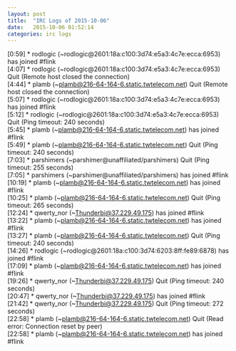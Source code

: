 ```yaml
---
layout: post
title:  "IRC Logs of 2015-10-06"
date:   2015-10-06 01:52:14
categories: irc logs
---
```

<span class="irc-date">[0:59]</span> <span class="irc-green">* rodlogic (~rodlogic@2601:18a:c100:3d74:e5a3:4c7e:ecca:6953) has joined #flink</span><br />
<span class="irc-date">[4:07]</span> <span class="irc-navy">* rodlogic (~rodlogic@2601:18a:c100:3d74:e5a3:4c7e:ecca:6953) Quit (Remote host closed the connection)</span><br />
<span class="irc-date">[4:44]</span> <span class="irc-navy">* plamb (~plamb@216-64-164-6.static.twtelecom.net) Quit (Remote host closed the connection)</span><br />
<span class="irc-date">[5:07]</span> <span class="irc-green">* rodlogic (~rodlogic@2601:18a:c100:3d74:e5a3:4c7e:ecca:6953) has joined #flink</span><br />
<span class="irc-date">[5:12]</span> <span class="irc-navy">* rodlogic (~rodlogic@2601:18a:c100:3d74:e5a3:4c7e:ecca:6953) Quit (Ping timeout: 240 seconds)</span><br />
<span class="irc-date">[5:45]</span> <span class="irc-green">* plamb (~plamb@216-64-164-6.static.twtelecom.net) has joined #flink</span><br />
<span class="irc-date">[5:49]</span> <span class="irc-navy">* plamb (~plamb@216-64-164-6.static.twtelecom.net) Quit (Ping timeout: 240 seconds)</span><br />
<span class="irc-date">[7:03]</span> <span class="irc-navy">* parshimers (~parshimer@unaffiliated/parshimers) Quit (Ping timeout: 255 seconds)</span><br />
<span class="irc-date">[7:05]</span> <span class="irc-green">* parshimers (~parshimer@unaffiliated/parshimers) has joined #flink</span><br />
<span class="irc-date">[10:19]</span> <span class="irc-green">* plamb (~plamb@216-64-164-6.static.twtelecom.net) has joined #flink</span><br />
<span class="irc-date">[10:25]</span> <span class="irc-navy">* plamb (~plamb@216-64-164-6.static.twtelecom.net) Quit (Ping timeout: 265 seconds)</span><br />
<span class="irc-date">[12:24]</span> <span class="irc-green">* qwerty_nor (~Thunderbi@37.229.49.175) has joined #flink</span><br />
<span class="irc-date">[13:22]</span> <span class="irc-green">* plamb (~plamb@216-64-164-6.static.twtelecom.net) has joined #flink</span><br />
<span class="irc-date">[13:27]</span> <span class="irc-navy">* plamb (~plamb@216-64-164-6.static.twtelecom.net) Quit (Ping timeout: 240 seconds)</span><br />
<span class="irc-date">[14:26]</span> <span class="irc-green">* rodlogic (~rodlogic@2601:18a:c100:3d74:6203:8ff:fe89:6878) has joined #flink</span><br />
<span class="irc-date">[17:09]</span> <span class="irc-green">* plamb (~plamb@216-64-164-6.static.twtelecom.net) has joined #flink</span><br />
<span class="irc-date">[19:26]</span> <span class="irc-navy">* qwerty_nor (~Thunderbi@37.229.49.175) Quit (Ping timeout: 240 seconds)</span><br />
<span class="irc-date">[20:47]</span> <span class="irc-green">* qwerty_nor (~Thunderbi@37.229.49.175) has joined #flink</span><br />
<span class="irc-date">[21:42]</span> <span class="irc-navy">* qwerty_nor (~Thunderbi@37.229.49.175) Quit (Ping timeout: 272 seconds)</span><br />
<span class="irc-date">[22:58]</span> <span class="irc-navy">* plamb (~plamb@216-64-164-6.static.twtelecom.net) Quit (Read error: Connection reset by peer)</span><br />
<span class="irc-date">[22:58]</span> <span class="irc-green">* plamb (~plamb@216-64-164-6.static.twtelecom.net) has joined #flink</span><br />
